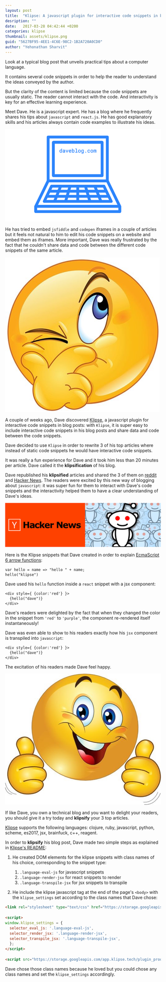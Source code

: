 ```yaml
---
layout: post
title:  "Klipse: A javascript plugin for interactive code snippets in blog posts"
desription: ""
date:   2017-03-28 04:42:44 +0200
categories: klipse
thumbnail: assets/klipse.png
guid: "5627BF95-4EE1-4C6E-98C2-1B2A720A0CD0"
author: "Yehonathan Sharvit"
---
```



Look at a typical blog post that unveils practical tips about a computer language.

It contains several code snippets in order to help the reader to understand the ideas conveyed by the author.

But the clarity of the content is limited because the code snippets are usually static. The reader cannot interact with the code. And interactivity is key for an effective learning experience.


Meet Dave. He is a javascript expert. He has a blog where he frequently shares his tips about `javascript` and `react.js`. He has good explanatory skills and his articles always contain code examples to illustrate his ideas.

![daveblog](/assets/daveblog.png)

He has tried to embed `jsfiddle` and `codepen` iframes in a couple of articles but it feels not natural to him to edit his code snippets on a website and embed them as iframes. More important, Dave was really frustrated by the fact that he couldn't share data and code between the different code snippets of the same article.

![happy](/assets/emoji-frustrated.jpg)

A couple of weeks ago, Dave discovered [Klipse][klipse-github], a javascript plugin for interactive code snippets in blog posts: with `Klipse`, it is super easy to include interactive code snippets in his blog posts and share data and code between the code snippets. 

Dave decided to use `Klipse` in order to rewrite 3 of his top articles where instead of static code snippets he would have interactive code snippets. 

It was really a fun experience for Dave and it took him less than 20 minutes per article. Dave called it the **klipsification** of his blog.

Dave republished his **klipsified** articles and shared the 3 of them on [reddit](https://www.reddit.com/r/javascript/) and [Hacker News](https://news.ycombinator.com/). The readers were excited by this new way of blogging about `javascript`: it was super fun for them to interact with Dave's code snippets and the interactivity helped them to have a clear understanding of Dave's ideas. 

![reddit](/assets/reddit.jpg)


Here is the Klipse snippets that Dave created in order to explain [EcmaScript 6 arrow functions](https://developer.mozilla.org/en/docs/Web/JavaScript/Reference/Functions/Arrow_functions):


~~~klipse-eval-js
var hello = name => "hello " + name;
hello("klipse")
~~~


Dave used his `hello` function inside a `react` snippet with a jsx component:

~~~render-jsx
<div style={ {color:'red'} }>
  {hello("dave")}
</div>
~~~

Dave's readers were delighted by the fact that when they changed the color in the snippet from `'red'` to `'purple'`, the component re-rendered itself instantaneously!

Dave was even able to show to his readers exactly how his `jsx` component is transpiled into `javascript`:

~~~transpile-jsx
<div style={ {color:'red'} }>
  {hello("dave")}
</div>
~~~


The excitation of his readers made Dave feel happy.

![happy](/assets/emoji-happy.jpg)


If like Dave, you own a technical blog and you want to delight your readers, you should give it a try today and **klipsify** your 3 top articles.

[Klipse][klipse-github] supports the following languages: clojure, ruby, javascript, python, scheme, es2017, jsx, brainfuck, c++, reagent.

In order to **klipsify** his blog post, Dave made two simple steps as explained in [Klipse's README][klipse-github]:

1. He created DOM elements for the klipse snippets with class names of his choice, corresponding to the snippet type:
   1. `.language-eval-js` for javascript snippets
   2. `.language-render-jsx` for react snippets to render
   3. `.language-transpile-jsx` for jsx snippets to transpile
   
2. He include the klipse javascript tag at the end of the page's `<body>` with the `klipse_settings` set according to the class names that Dave chose:

~~~html
<link rel="stylesheet" type="text/css" href="https://storage.googleapis.com/app.klipse.tech/css/codemirror.css">

<script>
window.klipse_settings = {
  selector_eval_js: '.language-eval-js',
  selector_render_jsx: '.language-render-jsx',
  selector_transpile_jsx: '.language-transpile-jsx',
  };
</script>

<script src="https://storage.googleapis.com/app.klipse.tech/plugin_prod/js/klipse_plugin.min.js"></script>
~~~

Dave chose those class names because he loved but you could chose any class names and set the `klipse_settings` accordingly.
   



<script src="https://cdnjs.cloudflare.com/ajax/libs/react/15.4.1/react-with-addons.js"></script>
<script src="https://cdnjs.cloudflare.com/ajax/libs/react/15.4.1/react-dom.js"></script>


[klipse-github]: https://github.com/viebel/klipse
